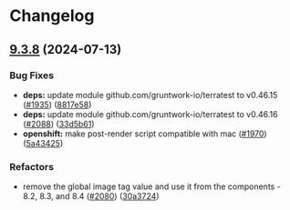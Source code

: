 # Changelog

## [9.3.8](https://github.com/camunda/camunda-platform-helm/compare/camunda-platform-9.3.7...camunda-platform-9.3.8) (2024-07-13)


### Bug Fixes

* **deps:** update module github.com/gruntwork-io/terratest to v0.46.15 ([#1935](https://github.com/camunda/camunda-platform-helm/issues/1935)) ([8817e58](https://github.com/camunda/camunda-platform-helm/commit/8817e587fb25499f25e6dd89dc801e630c3b63a5))
* **deps:** update module github.com/gruntwork-io/terratest to v0.46.16 ([#2088](https://github.com/camunda/camunda-platform-helm/issues/2088)) ([33d5b61](https://github.com/camunda/camunda-platform-helm/commit/33d5b61e27fb4a6e3e30506fb557c65626995130))
* **openshift:** make post-render script compatible with mac ([#1970](https://github.com/camunda/camunda-platform-helm/issues/1970)) ([5a43425](https://github.com/camunda/camunda-platform-helm/commit/5a43425b2b59c674de4495b7e2ae13209156d29b))


### Refactors

* remove the global image tag value and use it from the components - 8.2, 8.3, and 8.4 ([#2080](https://github.com/camunda/camunda-platform-helm/issues/2080)) ([30a3724](https://github.com/camunda/camunda-platform-helm/commit/30a3724c62c9c97b54eb9f78dea2a95b0953d3bb))
